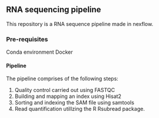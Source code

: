 ## RNA sequencing pipeline 

This repository is a RNA sequence pipeline made in nexflow. 


### Pre-requisites 

Conda environment 
Docker 

#### Pipeline 
The pipeline comprises of the following steps:

1. Quality control carried out using FASTQC
2. Building and mapping an index using Hisat2
3. Sorting and indexing the SAM file using samtools 
4. Read quantification utilIzing the R Rsubread package.





























